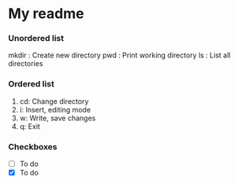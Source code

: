 # My readme

### Unordered list
mkdir
: Create new directory
pwd
: Print working directory
ls
: List all directories

### Ordered list
1. cd: Change directory
2. i: Insert, editing mode
3. w: Write, save changes
4. q: Exit

### Checkboxes
- [ ] To do
- [x] To do

### 
